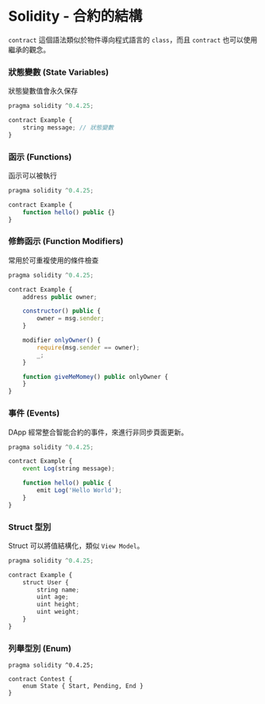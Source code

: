 # Solidity - 合約的結構

`contract` 這個語法類似於物件導向程式語言的 `class`，而且 `contract` 也可以使用繼承的觀念。

### 狀態變數 (State Variables)

狀態變數值會永久保存

```js
pragma solidity ^0.4.25;

contract Example {
    string message; // 狀態變數
}
```

### 函示 (Functions)

函示可以被執行

```js
pragma solidity ^0.4.25;

contract Example {
    function hello() public {}
}
```

### 修飾函示 (Function Modifiers)

常用於可重複使用的條件檢查

```js
pragma solidity ^0.4.25;

contract Example {
    address public owner;

    constructor() public {
        owner = msg.sender;
    }

    modifier onlyOwner() {
        require(msg.sender == owner);
        _;
    }

    function giveMeMomey() public onlyOwner {
    }
}
```

### 事件 (Events)

DApp 經常整合智能合約的事件，來進行非同步頁面更新。

```js
pragma solidity ^0.4.25;

contract Example {
    event Log(string message);

    function hello() public {
        emit Log('Hello World');
    }
}
```

### Struct 型別

Struct 可以將值結構化，類似 `View Model`。

```js
pragma solidity ^0.4.25;

contract Example {
    struct User {
        string name;
        uint age;
        uint height;
        uint weight;
    }
}
```

### 列舉型別 (Enum)

```
pragma solidity ^0.4.25;

contract Contest {
    enum State { Start, Pending, End }
}
```